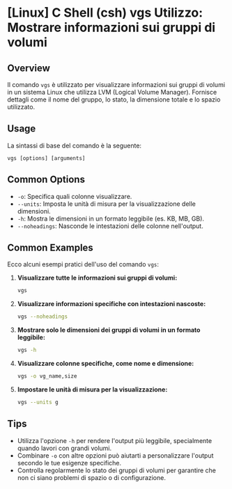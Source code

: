# [Linux] C Shell (csh) vgs Utilizzo: Mostrare informazioni sui gruppi di volumi

## Overview
Il comando `vgs` è utilizzato per visualizzare informazioni sui gruppi di volumi in un sistema Linux che utilizza LVM (Logical Volume Manager). Fornisce dettagli come il nome del gruppo, lo stato, la dimensione totale e lo spazio utilizzato.

## Usage
La sintassi di base del comando è la seguente:

```
vgs [options] [arguments]
```

## Common Options
- `-o`: Specifica quali colonne visualizzare.
- `--units`: Imposta le unità di misura per la visualizzazione delle dimensioni.
- `-h`: Mostra le dimensioni in un formato leggibile (es. KB, MB, GB).
- `--noheadings`: Nasconde le intestazioni delle colonne nell'output.

## Common Examples
Ecco alcuni esempi pratici dell'uso del comando `vgs`:

1. **Visualizzare tutte le informazioni sui gruppi di volumi:**
   ```bash
   vgs
   ```

2. **Visualizzare informazioni specifiche con intestazioni nascoste:**
   ```bash
   vgs --noheadings
   ```

3. **Mostrare solo le dimensioni dei gruppi di volumi in un formato leggibile:**
   ```bash
   vgs -h
   ```

4. **Visualizzare colonne specifiche, come nome e dimensione:**
   ```bash
   vgs -o vg_name,size
   ```

5. **Impostare le unità di misura per la visualizzazione:**
   ```bash
   vgs --units g
   ```

## Tips
- Utilizza l'opzione `-h` per rendere l'output più leggibile, specialmente quando lavori con grandi volumi.
- Combinare `-o` con altre opzioni può aiutarti a personalizzare l'output secondo le tue esigenze specifiche.
- Controlla regolarmente lo stato dei gruppi di volumi per garantire che non ci siano problemi di spazio o di configurazione.